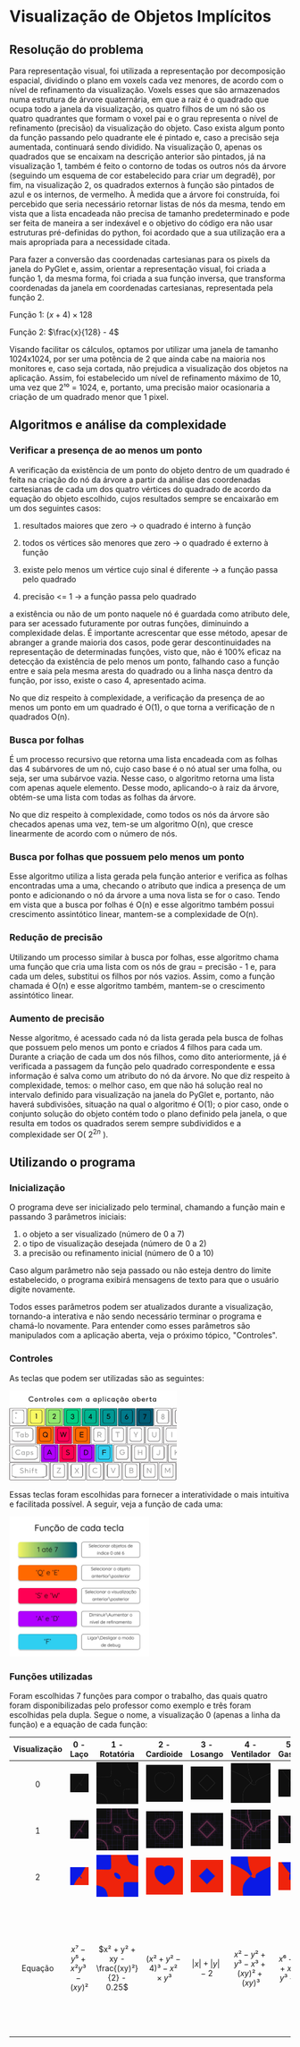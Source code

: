 # Visualização de Objetos Implícitos

## Resolução do problema
Para representação visual, foi utilizada a representação por decomposição espacial, dividindo o plano em voxels cada vez menores, de acordo com o nível de refinamento da visualização. Voxels esses que são armazenados numa estrutura de árvore quaternária, em que a raiz é o quadrado que ocupa todo a janela da visualização, os quatro filhos de um nó são os quatro quadrantes que formam o voxel pai e o grau representa o nível de refinamento (precisão) da visualização do objeto. Caso exista algum ponto da função passando pelo quadrante ele é pintado e, caso a precisão seja aumentada, continuará sendo dividido. Na visualização 0, apenas os quadrados que se encaixam na descrição anterior são pintados, já na visualização 1, também é feito o contorno de todas os outros nós da árvore (seguindo um esquema de cor estabelecido para criar um degradê), por fim, na visualização 2, os quadrados externos à função são pintados de azul e os internos, de vermelho. À medida que a árvore foi construída, foi percebido que seria necessário retornar listas de nós da mesma, tendo em vista que a lista encadeada não precisa de tamanho predeterminado e pode ser feita de maneira a ser indexável e o objetivo do código era não usar estruturas pré-definidas do python, foi acordado que a sua utilização era a mais apropriada para a necessidade citada.

Para fazer a conversão das coordenadas cartesianas para os pixels da janela do PyGlet e, assim, orientar a representação visual, foi criada a função 1, da mesma forma, foi criada a sua função inversa, que transforma coordenadas da janela em coordenadas cartesianas, representada pela função 2.

Função 1: $(x + 4) \times 128$

Função 2: $\frac{x}{128} - 4$
 

Visando facilitar os cálculos, optamos por utilizar uma janela de tamanho 1024x1024, por ser uma potência de 2 que ainda cabe na maioria nos monitores e, caso seja cortada, não prejudica a visualização dos objetos na aplicação. Assim, foi estabelecido um nível de refinamento máximo de 10, uma vez que 2¹⁰ = 1024, e, portanto, uma precisão maior ocasionaria a criação de um quadrado menor que 1 pixel.

## Algoritmos e análise da complexidade 

### Verificar a presença de ao menos um ponto 

A verificação da existência de um ponto do objeto dentro de um quadrado é feita na criação do nó da árvore a partir da análise das coordenadas cartesianas de cada um dos quatro vértices do quadrado de acordo da equação do objeto escolhido, cujos resultados sempre se encaixarão em um dos seguintes casos: 

1. resultados maiores que zero → o quadrado é interno à função 

2. todos os vértices são menores que zero → o quadrado é externo à função 

3. existe pelo menos um vértice cujo sinal é diferente → a função passa pelo quadrado 

4. precisão <= 1 → a função passa pelo quadrado 

a existência ou não de um ponto naquele nó é guardada como atributo dele, para ser acessado futuramente por outras funções, diminuindo a complexidade delas. É importante acrescentar que esse método, apesar de abranger a grande maioria dos casos, pode gerar descontinuidades na representação de determinadas funções, visto que, não é 100% eficaz na detecção da existência de pelo menos um ponto, falhando caso a função entre e saia pela mesma aresta do quadrado ou a linha nasça dentro da função, por isso, existe o caso 4, apresentado acima. 

No que diz respeito à complexidade, a verificação da presença de ao menos um ponto em um quadrado é O(1), o que torna a verificação de n quadrados O(n). 

### Busca por folhas 

É um processo recursivo que retorna uma lista encadeada com as folhas das 4 subárvores de um nó, cujo caso base é o nó atual ser uma folha, ou seja, ser uma subárvoe vazia. Nesse caso, o algoritmo retorna uma lista com apenas aquele elemento. Desse modo, aplicando-o à raiz da árvore, obtém-se uma lista com todas as folhas da árvore. 

No que diz respeito à complexidade, como todos os nós da árvore são checados apenas uma vez, tem-se um algoritmo O(n), que cresce linearmente de acordo com o número de nós. 

### Busca por folhas que possuem pelo menos um ponto 

Esse algoritmo utiliza a lista gerada pela função anterior e verifica as folhas encontradas uma a uma, checando o atributo que indica a presença de um ponto e adicionando o nó da árvore a uma nova lista se for o caso. Tendo em vista que a busca por folhas é O(n) e esse algoritmo também possui crescimento assintótico linear, mantem-se a complexidade de O(n). 

### Redução de precisão 

Utilizando um processo similar à busca por folhas, esse algoritmo chama uma função que cria uma lista com os nós de grau = precisão - 1 e, para cada um deles, substitui os filhos por nós vazios. Assim, como a função chamada é O(n) e esse algoritmo também, mantem-se o crescimento assintótico linear. 

### Aumento de precisão 

Nesse algoritmo, é acessado cada nó da lista gerada pela busca de folhas que possuem pelo menos um ponto e criados 4 filhos para cada um. Durante a criação de cada um dos nós filhos, como dito anteriormente, já é verificada a passagem da função pelo quadrado correspondente e essa informação é salva como um atributo do nó da árvore. No que diz respeito à complexidade, temos: o melhor caso, em que não há solução real no intervalo definido para visualização na janela do PyGlet e, portanto, não haverá subdivisões, situação na qual o algoritmo é O(1); o pior caso, onde o conjunto solução do objeto contém todo o plano definido pela janela, o que resulta em todos os quadrados serem sempre subdivididos e a complexidade ser O( $2^{2n}$ ).


## Utilizando o programa

### Inicialização
O programa deve ser inicializado pelo terminal, chamando a função main e passando 3 parâmetros iniciais:
1. o objeto a ser visualizado (número de 0 a 7)
2. o tipo de visualização desejada (número de 0 a 2)
3. a precisão ou refinamento inicial (número de 0 a 10)

Caso algum parâmetro não seja passado ou não esteja dentro do limite estabelecido, o programa exibirá mensagens de texto para que o usuário digite novamente.

Todos esses parâmetros podem ser atualizados durante a visualização, tornando-a interativa e não sendo necessário terminar o programa e chamá-lo novamente. Para entender como esses parâmetros são manipulados com a aplicação aberta, veja o próximo tópico, "Controles".

### Controles
As teclas que podem ser utilizadas são as seguintes:

<img src="Relatorio-imagens/Controles-teclado.jpg" width="300">

Essas teclas foram escolhidas para fornecer a interatividade o mais intuitiva e facilitada possível. A seguir, veja a função de cada uma:

<img src="Relatorio-imagens/Controles.png" width="250">

### Funções utilizadas
Foram escolhidas 7 funções para compor o trabalho, das quais quatro foram disponibilizadas pelo professor como exemplo e três foram escolhidas pela dupla. Segue o nome, a visualização 0 (apenas a linha da função) e a equação de cada função:

| Visualização | 0 - Laço | 1 - Rotatória | 2 - Cardioide | 3 - Losango |4 - Ventilador | 5 - Gaspar | 6 - Chinchila | 
| :---: | :---: | :---: | :---: | :---: | :---: | :---: | :---: | 
| 0 | <img src="Relatorio-imagens/0_0.jpg" width="100"> | <img src="Relatorio-imagens/1_0.jpg" width="100"> | <img src="Relatorio-imagens/2_0.jpg" width="100"> | <img src="Relatorio-imagens/3_0.jpg" width="100"> | <img src="Relatorio-imagens/4_0.jpg" width="100"> | <img src="Relatorio-imagens/5_0.jpg" width="100"> | <img src="Relatorio-imagens/6_0.jpg" width="100"> | 
| 1 | <img src="Relatorio-imagens/0_1.jpg" width="100"> | <img src="Relatorio-imagens/1_1.jpg" width="100"> | <img src="Relatorio-imagens/2_1.jpg" width="100"> | <img src="Relatorio-imagens/3_1.jpg" width="100"> | <img src="Relatorio-imagens/4_1.jpg" width="100"> | <img src="Relatorio-imagens/5_1.jpg" width="100"> | <img src="Relatorio-imagens/6_1.jpg" width="100"> | 
| 2 | <img src="Relatorio-imagens/0_2.jpg" width="100"> | <img src="Relatorio-imagens/1_2.jpg" width="100"> | <img src="Relatorio-imagens/2_2.jpg" width="100"> | <img src="Relatorio-imagens/3_2.jpg" width="100"> | <img src="Relatorio-imagens/4_2.jpg" width="100"> | <img src="Relatorio-imagens/5_2.jpg" width="100"> | <img src="Relatorio-imagens/6_2.jpg" width="100"> | 
| Equação | $x⁷ - y⁵ + x²y³ - (xy)²$ | $x² + y² + xy - \frac{(xy)²}{2} - 0.25$| $(x² + y² - 4)³ - x² \times y³$ | $\lvert x \rvert + \lvert y \rvert - 2$| $x² - y² + y³ - x³ + (xy)² + (xy)³$ | $x⁶ - y⁵ + x⁴ + y³ - x²$ | $\frac{x²}{y² + 2⁻¹⁰}  \times \sin(1.6 \times (-\lvert x \rvert - 0.8)) + y² - x²\times \sin(1.6(y - 0.8)) - 1$ |
